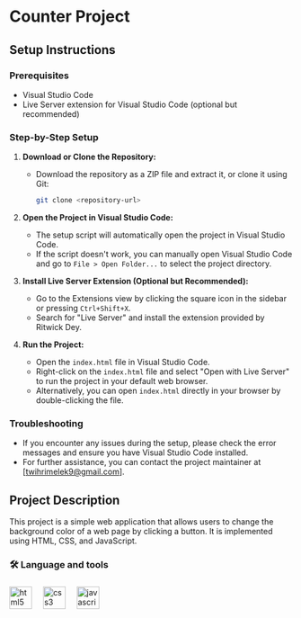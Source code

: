 # Counter Project

## Setup Instructions

### Prerequisites
- Visual Studio Code
- Live Server extension for Visual Studio Code (optional but recommended)

### Step-by-Step Setup

1. **Download or Clone the Repository:**
   - Download the repository as a ZIP file and extract it, or clone it using Git:
     ```sh
     git clone <repository-url>
     ```

2. **Open the Project in Visual Studio Code:**
   - The setup script will automatically open the project in Visual Studio Code.
   - If the script doesn't work, you can manually open Visual Studio Code and go to `File > Open Folder...` to select the project directory.

3. **Install Live Server Extension (Optional but Recommended):**
   - Go to the Extensions view by clicking the square icon in the sidebar or pressing `Ctrl+Shift+X`.
   - Search for "Live Server" and install the extension provided by Ritwick Dey.

4. **Run the Project:**
   - Open the `index.html` file in Visual Studio Code.
   - Right-click on the `index.html` file and select "Open with Live Server" to run the project in your default web browser.
   - Alternatively, you can open `index.html` directly in your browser by double-clicking the file.

### Troubleshooting
- If you encounter any issues during the setup, please check the error messages and ensure you have Visual Studio Code installed.
- For further assistance, you can contact the project maintainer at [twihrimelek9@gmail.com].

## Project Description

This project is a simple web application that allows users to change the background color of a web page by clicking a button. It is implemented using HTML, CSS, and JavaScript.

<h3 align="left">🛠 Language and tools</h3>

###

<div align="left">
  <img src="https://cdn.jsdelivr.net/gh/devicons/devicon/icons/html5/html5-original.svg" height="40" alt="html5 logo"  />
  <img width="12" />
  <img src="https://cdn.jsdelivr.net/gh/devicons/devicon/icons/css3/css3-original.svg" height="40" alt="css3 logo"  />
  <img width="12" />
  <img src="https://cdn.jsdelivr.net/gh/devicons/devicon/icons/javascript/javascript-original.svg" height="40" alt="javascript logo"  />
</div>

###






